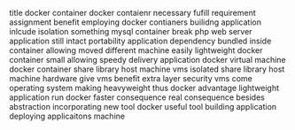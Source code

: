 title docker container docker contaienr necessary fufill requirement assignment benefit employing docker contianers builidng application inlcude isolation something mysql container break php web server application still intact portability application dependency bundled inside container allowing moved different machine easily lightweight docker container small allowing speedy delivery application docker virtual machine docker container share library host machine vms isolated share library host machine hardware give vms benefit extra layer security vms come operating system making heavyweight thus docker advantage lightweight application run docker faster consequence real consequence besides abstraction incorporating new tool docker useful tool building application deploying applicaitons machine